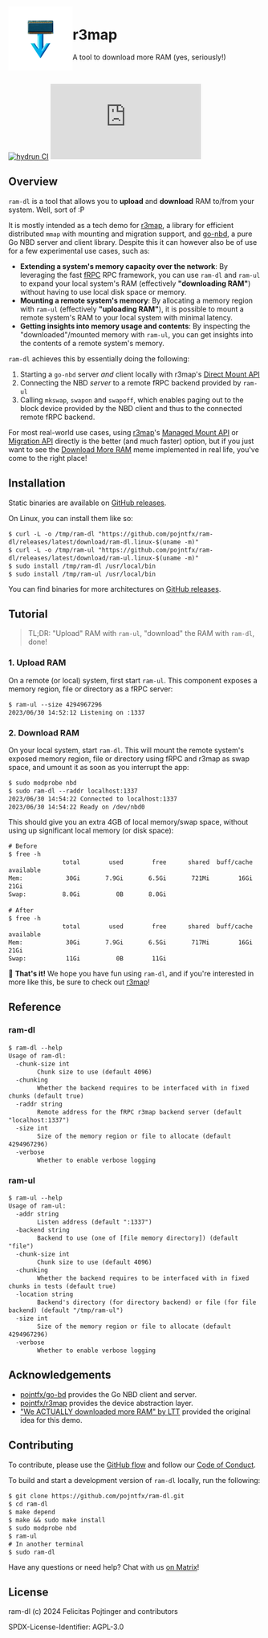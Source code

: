 <img alt="Project icon" style="vertical-align: middle;" src="./docs/icon.svg" width="128" height="128" align="left">

# r3map

A tool to download more RAM (yes, seriously!)

<br/>

[![hydrun CI](https://github.com/pojntfx/ram-dl/actions/workflows/hydrun.yaml/badge.svg)](https://github.com/pojntfx/ram-dl/actions/workflows/hydrun.yaml)
[![Matrix](https://img.shields.io/matrix/go-nbd:matrix.org)](https://matrix.to/#/#ram-dl:matrix.org?via=matrix.org)

## Overview

`ram-dl` is a tool that allows you to **upload** and **download** RAM to/from your system. Well, sort of :P

It is mostly intended as a tech demo for [r3map](https://github.com/pojntfx/r3map), a library for efficient distributed `mmap` with mounting and migration support, and [go-nbd](https://github.com/pojntfx/go-nbd), a pure Go NBD server and client library. Despite this it can however also be of use for a few experimental use cases, such as:

- **Extending a system's memory capacity over the network**: By leveraging the fast [fRPC](https://frpc.io/) RPC framework, you can use `ram-dl` and `ram-ul` to expand your local system's RAM (effectively **"downloading RAM"**) without having to use local disk space or memory.
- **Mounting a remote system's memory**: By allocating a memory region with `ram-ul` (effectively **"uploading RAM"**), it is possible to mount a remote system's RAM to your local system with minimal latency.
- **Getting insights into memory usage and contents**: By inspecting the "downloaded"/mounted memory with `ram-ul`, you can get insights into the contents of a remote system's memory.

`ram-dl` achieves this by essentially doing the following:

1. Starting a `go-nbd` server _and_ client locally with r3map's [Direct Mount API](https://pkg.go.dev/github.com/pojntfx/r3map@main/pkg/mount)
2. Connecting the NBD _server_ to a remote fRPC backend provided by `ram-ul`
3. Calling `mkswap`, `swapon` and `swapoff`, which enables paging out to the block device provided by the NBD client and thus to the connected remote fRPC backend.

For most real-world use cases, using [r3map](https://github.com/pojntfx/r3map)'s [Managed Mount API](https://pkg.go.dev/github.com/pojntfx/r3map@main/pkg/mount) or [Migration API](https://pkg.go.dev/github.com/pojntfx/r3map@main/pkg/migration) directly is the better (and much faster) option, but if you just want to see the [Download More RAM](https://knowyourmeme.com/memes/download-more-ram) meme implemented in real life, you've come to the right place!

## Installation

Static binaries are available on [GitHub releases](https://github.com/pojntfx/ram-dl/releases).

On Linux, you can install them like so:

```shell
$ curl -L -o /tmp/ram-dl "https://github.com/pojntfx/ram-dl/releases/latest/download/ram-dl.linux-$(uname -m)"
$ curl -L -o /tmp/ram-ul "https://github.com/pojntfx/ram-dl/releases/latest/download/ram-ul.linux-$(uname -m)"
$ sudo install /tmp/ram-dl /usr/local/bin
$ sudo install /tmp/ram-ul /usr/local/bin
```

You can find binaries for more architectures on [GitHub releases](https://github.com/pojntfx/ram-dl/releases).

## Tutorial

> TL;DR: "Upload" RAM with `ram-ul`, "download" the RAM with `ram-dl`, done!

### 1. Upload RAM

On a remote (or local) system, first start `ram-ul`. This component exposes a memory region, file or directory as a fRPC server:

```shell
$ ram-ul --size 4294967296
2023/06/30 14:52:12 Listening on :1337
```

### 2. Download RAM

On your local system, start `ram-dl`. This will mount the remote system's exposed memory region, file or directory using fRPC and r3map as swap space, and umount it as soon as you interrupt the app:

```shell
$ sudo modprobe nbd
$ sudo ram-dl --raddr localhost:1337
2023/06/30 14:54:22 Connected to localhost:1337
2023/06/30 14:54:22 Ready on /dev/nbd0
```

This should give you an extra 4GB of local memory/swap space, without using up significant local memory (or disk space):

```shell
# Before
$ free -h
               total        used        free      shared  buff/cache   available
Mem:            30Gi       7.9Gi       6.5Gi       721Mi        16Gi        21Gi
Swap:          8.0Gi          0B       8.0Gi

# After
$ free -h
               total        used        free      shared  buff/cache   available
Mem:            30Gi       7.9Gi       6.5Gi       717Mi        16Gi        21Gi
Swap:           11Gi          0B        11Gi
```

🚀 **That's it!** We hope you have fun using `ram-dl`, and if you're interested in more like this, be sure to check out [r3map](https://github.com/pojntfx/r3map)!

## Reference

### ram-dl

```shell
$ ram-dl --help
Usage of ram-dl:
  -chunk-size int
    	Chunk size to use (default 4096)
  -chunking
    	Whether the backend requires to be interfaced with in fixed chunks (default true)
  -raddr string
    	Remote address for the fRPC r3map backend server (default "localhost:1337")
  -size int
    	Size of the memory region or file to allocate (default 4294967296)
  -verbose
    	Whether to enable verbose logging
```

### ram-ul

```shell
$ ram-ul --help
Usage of ram-ul:
  -addr string
    	Listen address (default ":1337")
  -backend string
    	Backend to use (one of [file memory directory]) (default "file")
  -chunk-size int
    	Chunk size to use (default 4096)
  -chunking
    	Whether the backend requires to be interfaced with in fixed chunks in tests (default true)
  -location string
    	Backend's directory (for directory backend) or file (for file backend) (default "/tmp/ram-ul")
  -size int
    	Size of the memory region or file to allocate (default 4294967296)
  -verbose
    	Whether to enable verbose logging
```

## Acknowledgements

- [pojntfx/go-bd](https://github.com/pojntfx/go-nbd) provides the Go NBD client and server.
- [pojntfx/r3map](https://github.com/pojntfx/r3map) provides the device abstraction layer.
- ["We ACTUALLY downloaded more RAM" by LTT](https://www.youtube.com/watch?v=minxwFqinpw) provided the original idea for this demo.

## Contributing

To contribute, please use the [GitHub flow](https://guides.github.com/introduction/flow/) and follow our [Code of Conduct](./CODE_OF_CONDUCT.md).

To build and start a development version of `ram-dl` locally, run the following:

```shell
$ git clone https://github.com/pojntfx/ram-dl.git
$ cd ram-dl
$ make depend
$ make && sudo make install
$ sudo modprobe nbd
$ ram-ul
# In another terminal
$ sudo ram-dl
```

Have any questions or need help? Chat with us [on Matrix](https://matrix.to/#/#ram-dl:matrix.org?via=matrix.org)!

## License

ram-dl (c) 2024 Felicitas Pojtinger and contributors

SPDX-License-Identifier: AGPL-3.0
